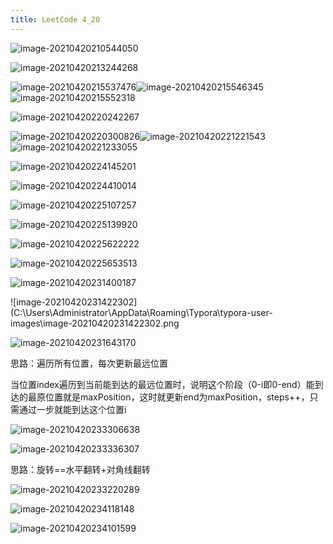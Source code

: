 ```yaml
---
title: LeetCode 4_20
---
```

![image-20210420210544050](C:\Users\Administrator\AppData\Roaming\Typora\typora-user-images\image-20210420210544050.png)

![image-20210420213244268](C:\Users\Administrator\AppData\Roaming\Typora\typora-user-images\image-20210420213244268.png)

![image-20210420215537476](C:\Users\Administrator\AppData\Roaming\Typora\typora-user-images\image-20210420215537476.png)![image-20210420215546345](C:\Users\Administrator\AppData\Roaming\Typora\typora-user-images\image-20210420215546345.png)![image-20210420215552318](C:\Users\Administrator\AppData\Roaming\Typora\typora-user-images\image-20210420215552318.png)

![image-20210420220242267](C:\Users\Administrator\AppData\Roaming\Typora\typora-user-images\image-20210420220242267.png)

![image-20210420220300826](C:\Users\Administrator\AppData\Roaming\Typora\typora-user-images\image-20210420220300826.png)![image-20210420221221543](C:\Users\Administrator\AppData\Roaming\Typora\typora-user-images\image-20210420221221543.png)![image-20210420221233055](C:\Users\Administrator\AppData\Roaming\Typora\typora-user-images\image-20210420221233055.png)

![image-20210420224145201](C:\Users\Administrator\AppData\Roaming\Typora\typora-user-images\image-20210420224145201.png)



![image-20210420224410014](C:\Users\Administrator\AppData\Roaming\Typora\typora-user-images\image-20210420224410014.png)





![image-20210420225107257](C:\Users\Administrator\AppData\Roaming\Typora\typora-user-images\image-20210420225107257.png)



![image-20210420225139920](C:\Users\Administrator\AppData\Roaming\Typora\typora-user-images\image-20210420225139920.png)

![image-20210420225622222](C:\Users\Administrator\AppData\Roaming\Typora\typora-user-images\image-20210420225622222.png)

![image-20210420225653513](C:\Users\Administrator\AppData\Roaming\Typora\typora-user-images\image-20210420225653513.png)

![image-20210420231400187](C:\Users\Administrator\AppData\Roaming\Typora\typora-user-images\image-20210420231400187.png)

![image-20210420231422302](C:\Users\Administrator\AppData\Roaming\Typora\typora-user-images\image-20210420231422302.png

![image-20210420231643170](C:\Users\Administrator\AppData\Roaming\Typora\typora-user-images\image-20210420231643170.png)



思路：遍历所有位置，每次更新最远位置

当位置index遍历到当前能到达的最远位置时，说明这个阶段（0-i即0-end）能到达的最原位置就是maxPosition，这时就更新end为maxPosition，steps++，只需通过一步就能到达这个位置i

![image-20210420233306638](C:\Users\Administrator\AppData\Roaming\Typora\typora-user-images\image-20210420233306638.png)

![image-20210420233336307](C:\Users\Administrator\AppData\Roaming\Typora\typora-user-images\image-20210420233336307.png)

思路：旋转==水平翻转+对角线翻转

![image-20210420233220289](C:\Users\Administrator\AppData\Roaming\Typora\typora-user-images\image-20210420233220289.png)



![image-20210420234118148](C:\Users\Administrator\AppData\Roaming\Typora\typora-user-images\image-20210420234118148.png)

![image-20210420234101599](C:\Users\Administrator\AppData\Roaming\Typora\typora-user-images\image-20210420234101599.png)
